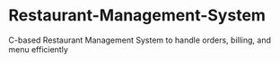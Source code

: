 # Restaurant-Management-System
 C-based Restaurant Management System to handle orders, billing, and menu efficiently
